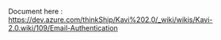 Document here : https://dev.azure.com/thinkShip/Kavi%202.0/_wiki/wikis/Kavi-2.0.wiki/109/Email-Authentication